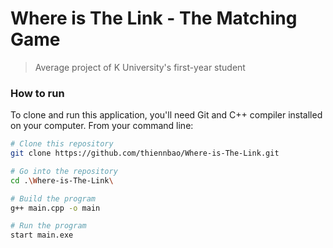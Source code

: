 # Where is The Link - The Matching Game
> Average project of K University's first-year student

### How to run
To clone and run this application, you'll need Git and C++ compiler installed on your computer.
From your command line:

```sh
# Clone this repository
git clone https://github.com/thiennbao/Where-is-The-Link.git

# Go into the repository
cd .\Where-is-The-Link\

# Build the program
g++ main.cpp -o main

# Run the program
start main.exe
```